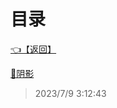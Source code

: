 # 目录  


[👈【返回】](/--目录--/Unity笔记/--目录--Unity笔记)  


[📜阴影](/Unity笔记/Unity的特性/阴影)  







> 2023/7/9 3:12:43
